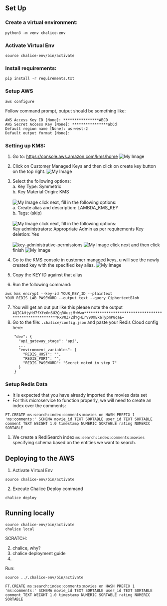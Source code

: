 
## Set Up

### Create a virtual environment:
```
python3 -m venv chalice-env
```
### Activate Virtual Env
```
source chalice-env/bin/activate
```
### Install requirements:
```
pip install -r requirements.txt
```

### Setup AWS
```
aws configure
```
Follow command prompt, output should be something like:
```
AWS Access Key ID [None]: ****************ABCD
AWS Secret Access Key [None]: ****************abCd
Default region name [None]: us-west-2
Default output format [None]:
```

### Setting up KMS:
1. Go to: https://console.aws.amazon.com/kms/home
![My Image](../images/console.PNG)
2. Click on Customer Managed Keys and then click on create key button on the top right.
![My Image](../images/customer-managed-key.png)
3. Select the following options:  
a. Key Type: Symmetric  
b. Key Material Origin: KMS  <br/> <br/>
![My Image](../images/configure-key.PNG)
click next, fill in the following options:  
a. Create alias and description: LAMBDA_KMS_KEY  
b. Tags: (skip)  <br/> <br/>
![My Image](../images/add-labels.PNG)
click next, fill in the following options:  
Key administrators: Appropriate Admin as per requirements
Key deletion: Yes <br/> <br/>
![key-administrative-permissions](../images/key-administrative-permissions.PNG)
![My Image](../images/key-usage-permissions.PNG)
click next and then click finish
![My Image](../images/review-and-edit.PNG)
4. Go to the KMS console in customer managed keys, u will see the newly created key with the specified key alias. 
![My Image](../images/key-console-image.png)
5. Copy the KEY ID against that alias

6. Run the following command:
```
aws kms encrypt --key-id YOUR_KEY_ID --plaintext YOUR_REDIS_LAB_PASSWORD --output text --query CiphertextBlob
```
7. You will get an out put like this please note the output
`AQICAHjyHd7fXfe0n6U2QqR0uzjM+Wwu*******************************************************RxV0Z/2dYgHIrV90mEkaTypmP8qaE=`
8. Go to the file: `.chalice/config.json` and paste your Redis Cloud config here:

```
    "dev": {
      "api_gateway_stage": "api",
      ...
      "environment_variables": {
        "REDIS_HOST": "",
        "REDIS_PORT": "",
        "REDIS_PASSWORD": "Secret noted in step 7"
      }
    }
```
### Setup Redis Data
- It is expected that you have already imported the movies data set
- For this microservice to function properly, we will need to create an index over the comments:
```
FT.CREATE ms:search:index:comments:movies on HASH PREFIX 1 'ms:comments:' SCHEMA movie_id TEXT SORTABLE user_id TEXT SORTABLE comment TEXT WEIGHT 1.0 timestamp NUMERIC SORTABLE rating NUMERIC SORTABLE
```
1. We create a RediSearch index `ms:search:index:comments:movies` specifying schema based on the entities we want to search.



## Deploying to the AWS
1. Activate Virtual Env
```
source chalice-env/bin/activate
```
2. Execute Chalice Deploy command
```
chalice deploy
```

## Running locally
```
source chalice-env/bin/activate
chalice local
```


SCRATCH:


2. chalice, why?
3. chalice deployment guide 
4. 


Run:
```
source ../.chalice-env/bin/activate
```


```
FT.CREATE ms:search:index:comments:movies on HASH PREFIX 1 'ms:comments:' SCHEMA movie_id TEXT SORTABLE user_id TEXT SORTABLE comment TEXT WEIGHT 1.0 timestamp NUMERIC SORTABLE rating NUMERIC SORTABLE
```

